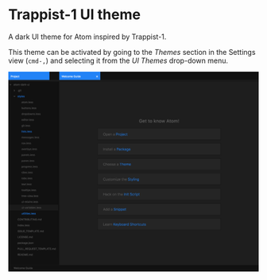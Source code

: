 # Trappist-1 UI theme

A dark UI theme for Atom inspired by Trappist-1.

This theme can be activated by going to
the _Themes_ section in the Settings view (`cmd-,`) and selecting it from the
_UI Themes_ drop-down menu.

![](trappist-one-ui.png)
